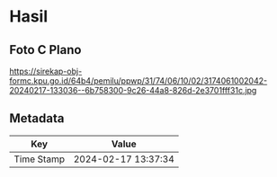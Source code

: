 # Hasil

## Foto C Plano

https://sirekap-obj-formc.kpu.go.id/64b4/pemilu/ppwp/31/74/06/10/02/3174061002042-20240217-133036--6b758300-9c26-44a8-826d-2e3701fff31c.jpg


## Metadata

| Key        | Value               |
| ---------- | ------------------- |
| Time Stamp | 2024-02-17 13:37:34 |



